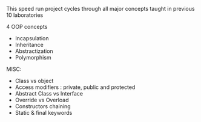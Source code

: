 This speed run project cycles through all major concepts taught in previous 10 laboratories

4 OOP concepts
- Incapsulation
- Inheritance
- Abstractization
- Polymorphism

MISC:
- Class vs object
- Access modifiers : private, public and protected
- Abstract Class vs Interface
- Override vs Overload
- Constructors chaining
- Static & final keywords
